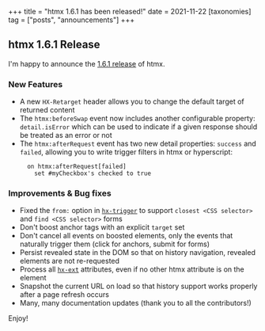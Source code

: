 +++
title = "htmx 1.6.1 has been released!"
date = 2021-11-22
[taxonomies]
tag = ["posts", "announcements"]
+++

## htmx 1.6.1 Release

I'm happy to announce the [1.6.1 release](https://unpkg.com/browse/htmx.org@1.6.1/) of htmx.

### New Features

- A new `HX-Retarget` header allows you to change the default target of returned content
- The `htmx:beforeSwap` event now includes another configurable property: `detail.isError` which can be used to indicate
  if a given response should be treated as an error or not
- The `htmx:afterRequest` event has two new detail properties: `success` and `failed`, allowing you to write trigger
  filters in htmx or hyperscript:
  ```applescript
    on htmx:afterRequest[failed]
      set #myCheckbox's checked to true
  ```

### Improvements & Bug fixes

- Fixed the `from:` option in [`hx-trigger`](@/attributes/hx-trigger.md) to support `closest <CSS selector>` and
  `find <CSS selector>` forms
- Don't boost anchor tags with an explicit `target` set
- Don't cancel all events on boosted elements, only the events that naturally trigger them (click for anchors, submit
  for forms)
- Persist revealed state in the DOM so that on history navigation, revealed elements are not re-requested
- Process all [`hx-ext`](@/attributes/hx-ext.md) attributes, even if no other htmx attribute is on the element
- Snapshot the current URL on load so that history support works properly after a page refresh occurs
- Many, many documentation updates (thank you to all the contributors!)

Enjoy!
